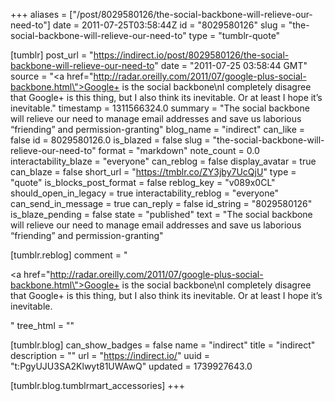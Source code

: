 +++
aliases = ["/post/8029580126/the-social-backbone-will-relieve-our-need-to"]
date = 2011-07-25T03:58:44Z
id = "8029580126"
slug = "the-social-backbone-will-relieve-our-need-to"
type = "tumblr-quote"

[tumblr]
post_url = "https://indirect.io/post/8029580126/the-social-backbone-will-relieve-our-need-to"
date = "2011-07-25 03:58:44 GMT"
source = "<a href=\"http://radar.oreilly.com/2011/07/google-plus-social-backbone.html\">Google+ is the social backbone</a>\nI completely disagree that Google+ is this thing, but I also think its inevitable. Or at least I hope it&rsquo;s inevitable."
timestamp = 1311566324.0
summary = "The social backbone will relieve our need to manage email addresses and save us laborious “friending” and permission-granting"
blog_name = "indirect"
can_like = false
id = 8029580126.0
is_blazed = false
slug = "the-social-backbone-will-relieve-our-need-to"
format = "markdown"
note_count = 0.0
interactability_blaze = "everyone"
can_reblog = false
display_avatar = true
can_blaze = false
short_url = "https://tmblr.co/ZY3jby7UcQjU"
type = "quote"
is_blocks_post_format = false
reblog_key = "v089x0CL"
should_open_in_legacy = true
interactability_reblog = "everyone"
can_send_in_message = true
can_reply = false
id_string = "8029580126"
is_blaze_pending = false
state = "published"
text = "The social backbone will relieve our need to manage email addresses and save us laborious &ldquo;friending&rdquo; and permission-granting"

[tumblr.reblog]
comment = "<p><a href=\"http://radar.oreilly.com/2011/07/google-plus-social-backbone.html\">Google+ is the social backbone</a>\nI completely disagree that Google+ is this thing, but I also think its inevitable. Or at least I hope it’s inevitable.</p>"
tree_html = ""

[tumblr.blog]
can_show_badges = false
name = "indirect"
title = "indirect"
description = ""
url = "https://indirect.io/"
uuid = "t:PgyUJU3SA2Klwyt81UWAwQ"
updated = 1739927643.0

[tumblr.blog.tumblrmart_accessories]
+++
